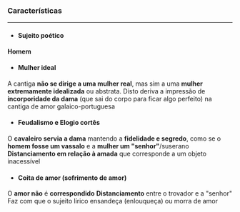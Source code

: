### Características
---
- #### Sujeito poético
**Homem**
- #### Mulher ideal
A cantiga **não se dirige a uma mulher real**, mas sim a uma **mulher extremamente idealizada** ou abstrata. Disto deriva a impressão de **incorporidade da dama** (que sai do corpo para ficar algo perfeito) na cantiga de amor galaico-portuguesa
- #### Feudalismo e Elogio cortês
O **cavaleiro servia a dama** mantendo a **fidelidade e segredo**, como se o **homem fosse um vassalo** e a **mulher um "senhor"**/suserano
**Distanciamento em relação à amada** que corresponde a um objeto inacessível
- #### Coita de amor (sofrimento de amor)
O **amor não** é **correspondido**
**Distanciamento** entre o trovador e a "senhor"
Faz com que o sujeito lírico ensandeça (enlouqueça) ou morra de amor

